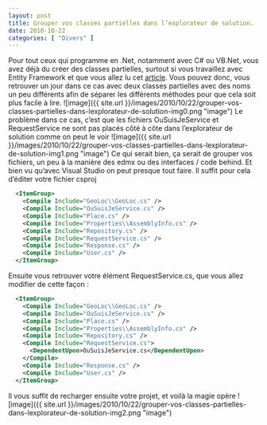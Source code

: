```yaml
---
layout: post
title: Grouper vos classes partielles dans l’explorateur de solution.
date: 2010-10-22
categories: [ "Divers" ]
---
```


Pour tout ceux qui programme en .Net, notamment avec C# ou VB.Net, vous avez déjà du créer des classes partielles, surtout si vous travaillez avec Entity Framework et que vous allez lu cet [article](http://blog.woivre.fr/?p=69). Vous pouvez donc, vous retrouver un jour dans ce cas avec deux classes partielles avec des noms un peu différents afin de séparer les différents méthodes pour que cela soit plus facile à lire. ![image]({{ site.url }}/images/2010/10/22/grouper-vos-classes-partielles-dans-lexplorateur-de-solution-img0.png "image") Le problème dans ce cas, c’est que les fichiers OuSuisJeService et RequestService ne sont pas placés côté à côte dans l’explorateur de solution comme on peut le voir ![image]({{ site.url }}/images/2010/10/22/grouper-vos-classes-partielles-dans-lexplorateur-de-solution-img1.png "image") Ce qui serait bien, ça serait de grouper vos fichiers, un peu à la manière des edmx ou des interfaces / code behind. Et bien vu qu’avec Visual Studio on peut presque tout faire. Il suffit pour cela d’éditer votre fichier csproj

```xml
  <ItemGroup>
    <Compile Include="GeoLoc\\GeoLoc.cs" />
    <Compile Include="OuSuisJeService.cs" />
    <Compile Include="Place.cs" />
    <Compile Include="Properties\\AssemblyInfo.cs" />
    <Compile Include="Repository.cs" />
    <Compile Include="RequestService.cs" />
    <Compile Include="Response.cs" />
    <Compile Include="User.cs" />
  </ItemGroup> 
```

Ensuite vous retrouver votre élément RequestService.cs, que vous allez modifier de cette façon :

```xml
  <ItemGroup>
    <Compile Include="GeoLoc\\GeoLoc.cs" />
    <Compile Include="OuSuisJeService.cs" />
    <Compile Include="Place.cs" />
    <Compile Include="Properties\\AssemblyInfo.cs" />
    <Compile Include="Repository.cs" />
    <Compile Include="RequestService.cs">
      <DependentUpon>OuSuisJeService.cs</DependentUpon>
    </Compile>
    <Compile Include="Response.cs" />
    <Compile Include="User.cs" />
  </ItemGroup> 
```

Il vous suffit de recharger ensuite votre projet, et voilà la magie opère ![image]({{ site.url }}/images/2010/10/22/grouper-vos-classes-partielles-dans-lexplorateur-de-solution-img2.png "image")